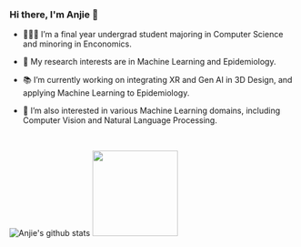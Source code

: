 ### Hi there, I'm Anjie 👋

- 🧑🏻‍💻 I’m a final year undergrad student majoring in Computer Science and minoring in Enconomics.

- 🔬 My research interests are in Machine Learning and Epidemiology.

- 📚 I’m currently working on integrating XR and Gen AI in 3D Design, and applying Machine Learning to Epidemiology.

- 🥰 I’m also interested in various Machine Learning domains, including Computer Vision and Natural Language Processing.

<!--
**anjieyang/anjieyang** is a ✨ _special_ ✨ repository because its `README.md` (this file) appears on your GitHub profile.

Here are some ideas to get you started:

- 🔭 I’m currently working on ...
- 🌱 I’m currently learning ...
- 👯 I’m looking to collaborate on ...
- 🤔 I’m looking for help with ...
- 💬 Ask me about ...
- 📫 How to reach me: ...
- 😄 Pronouns: ...
- ⚡ Fun fact: ...
-->
<br />

![Anjie's github stats](https://github-readme-stats.vercel.app/api?username=anjieyang&count_private=true&theme=transparent&hide=stars,issues&show_icons=true&hide_border=true)
<img height="150em" src="https://github-readme-stats.vercel.app/api/top-langs/?username=anjieyang&layout=compact&theme=date_night&hide_border=true&bg_color=00000000"/>

